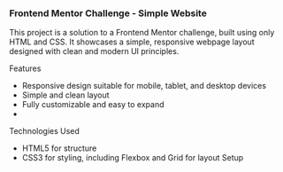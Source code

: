 ### Frontend Mentor Challenge - Simple Website
This project is a solution to a Frontend Mentor challenge, built using only HTML and CSS. It showcases a simple, responsive webpage layout designed with clean and modern UI principles.

Features
- Responsive design suitable for mobile, tablet, and desktop devices
- Simple and clean layout
- Fully customizable and easy to expand
- 
Technologies Used
- HTML5 for structure
- CSS3 for styling, including Flexbox and Grid for layout
Setup
